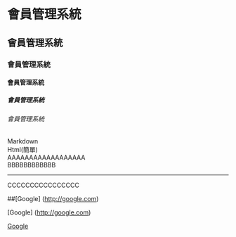 # 會員管理系統
## 會員管理系統
### 會員管理系統
#### 會員管理系統
##### 會員管理系統
###### 會員管理系統

Markdown<br>
Html(簡單)<br>
AAAAAAAAAAAAAAAAAA<br>
BBBBBBBBBBBB
<hr>
CCCCCCCCCCCCCCCC<br>

##[Google] (http://google.com)<br>

[Google] (http://google.com)<br>

[Google](http://google.com)<br>
